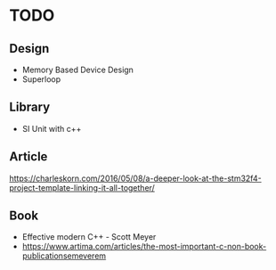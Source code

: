# TODO

## Design

- Memory Based Device Design
- Superloop

## Library

- SI Unit with c++

## Article

https://charleskorn.com/2016/05/08/a-deeper-look-at-the-stm32f4-project-template-linking-it-all-together/


## Book

- Effective modern C++ - Scott Meyer
- https://www.artima.com/articles/the-most-important-c-non-book-publicationsemeverem
